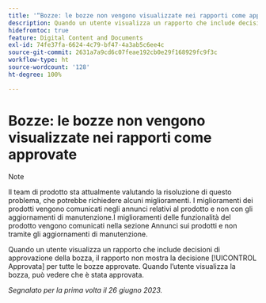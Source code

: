 ```yaml
---
title: '“Bozze: le bozze non vengono visualizzate nei rapporti come approvate”'
description: Quando un utente visualizza un rapporto che include decisioni di approvazione della bozza, il rapporto non mostra la decisione Approvata per tutte le bozze approvate. Quando l’utente visualizza la bozza, può vedere che è stata approvata.
hidefromtoc: true
feature: Digital Content and Documents
exl-id: 74fe37fa-6624-4c79-bf47-4a3ab5c6ee4c
source-git-commit: 2631a7a9cd6c07feae192cb0e29f168929fc9f3c
workflow-type: ht
source-wordcount: '128'
ht-degree: 100%

---
```


# Bozze: le bozze non vengono visualizzate nei rapporti come approvate

>[!NOTE]
>
>Il team di prodotto sta attualmente valutando la risoluzione di questo problema, che potrebbe richiedere alcuni miglioramenti. I miglioramenti dei prodotti vengono comunicati negli annunci relativi al prodotto e non con gli aggiornamenti di manutenzione.I miglioramenti delle funzionalità del prodotto vengono comunicati nella sezione Annunci sui prodotti e non tramite gli aggiornamenti di manutenzione.

Quando un utente visualizza un rapporto che include decisioni di approvazione della bozza, il rapporto non mostra la decisione [!UICONTROL Approvata] per tutte le bozze approvate. Quando l’utente visualizza la bozza, può vedere che è stata approvata.

_Segnalato per la prima volta il 26 giugno 2023._
